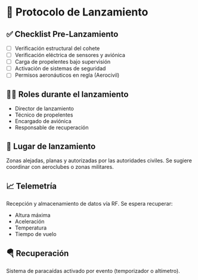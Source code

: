 # 🚀 Protocolo de Lanzamiento

## ✅ Checklist Pre-Lanzamiento

- [ ] Verificación estructural del cohete
- [ ] Verificación eléctrica de sensores y aviónica
- [ ] Carga de propelentes bajo supervisión
- [ ] Activación de sistemas de seguridad
- [ ] Permisos aeronáuticos en regla (Aerocivil)

## 🧑‍🚀 Roles durante el lanzamiento

- Director de lanzamiento
- Técnico de propelentes
- Encargado de aviónica
- Responsable de recuperación

## 📍 Lugar de lanzamiento

Zonas alejadas, planas y autorizadas por las autoridades civiles. Se sugiere coordinar con aeroclubes o zonas militares.

## 📈 Telemetría

Recepción y almacenamiento de datos vía RF. Se espera recuperar:

- Altura máxima
- Aceleración
- Temperatura
- Tiempo de vuelo

## 🪂 Recuperación

Sistema de paracaídas activado por evento (temporizador o altímetro).
